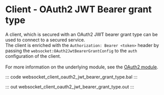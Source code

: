 # Client - OAuth2 JWT Bearer grant type

A client, which is secured with an OAuth2 JWT bearer grant type can be
used to connect to a secured service.<br/>
The client is enriched with the `Authorization: Bearer <token>` header by
passing the `websocket:OAuth2JwtBearerGrantConfig` to the `auth`
configuration of the client.<br/><br/>
For more information on the underlying module,
see the [OAuth2 module](https://docs.central.ballerina.io/ballerina/oauth2/latest/).

::: code websocket_client_oauth2_jwt_bearer_grant_type.bal :::

::: out websocket_client_oauth2_jwt_bearer_grant_type.out :::